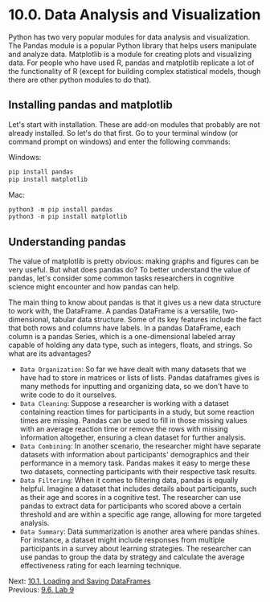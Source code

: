 # 10.0. Data Analysis and Visualization
Python has two very popular modules for data analysis and visualization. The Pandas module is a popular Python library 
that helps users manipulate and analyze data. Matplotlib is a module for creating plots and visualizing data. For people 
who have used R, pandas and matplotlib replicate a lot of the functionality of R (except for building complex 
statistical models, though there are other python modules to do that).

## Installing pandas and matplotlib
Let's start with installation. These are add-on modules that probably are not already installed. So let's do that first.
Go to your terminal window (or command prompt on windows) and enter the following commands:

Windows:
```python
pip install pandas
pip install matplotlib
```
Mac:
```python
python3 -m pip install pandas
python3 -m pip install matplotlib
```

## Understanding pandas
The value of matplotlib is pretty obvious: making graphs and figures can be very useful. But what does pandas do? To 
better understand the value of pandas, let's consider some common tasks researchers in cognitive science might 
encounter and how pandas can help.

The main thing to know about pandas is that it gives us a new data structure to work with, the DataFrame. A pandas 
DataFrame is a versatile, two-dimensional, tabular data structure. Some of its key features include the fact that both 
rows and columns have labels. In a pandas DataFrame, each column is a pandas Series, which is a one-dimensional 
labeled array capable of holding any data type, such as integers, floats, and strings. So what are its advantages?

- `Data Organization`: So far we have dealt with many datasets that we have had to store in matrices or lists of lists. 
Pandas dataframes gives is many methods for inputting and organizing data, so we don't have to write code to do it 
ourselves.
- `Data Cleaning`: Suppose a researcher is working with a dataset containing reaction times for participants in a 
study, but some reaction times are missing. Pandas can be used to fill in those missing values with an average 
reaction time or remove the rows with missing information altogether, ensuring a clean dataset for further analysis.
- `Data Combining`: In another scenario, the researcher might have separate datasets with information about 
participants' demographics and their performance in a memory task. Pandas makes it easy to merge these two datasets, 
connecting participants with their respective task results.
- `Data Filtering`: When it comes to filtering data, pandas is equally helpful. Imagine a dataset that includes 
details about participants, such as their age and scores in a cognitive test. The researcher can use pandas to extract
data for participants who scored above a certain threshold and are within a specific age range, allowing for more 
targeted analysis.
- `Data Summary`: Data summarization is another area where pandas shines. For instance, a dataset might include 
responses from multiple participants in a survey about learning strategies. The researcher can use pandas to group the 
data by strategy and calculate the average effectiveness rating for each learning technique.

Next: [10.1. Loading and Saving DataFrames](10.1.%20Loading%20and%20Saving%20DataFrames.md)<br>
Previous: [9.6. Lab 9](../CH9/9.6.%20Lab%209.md)
